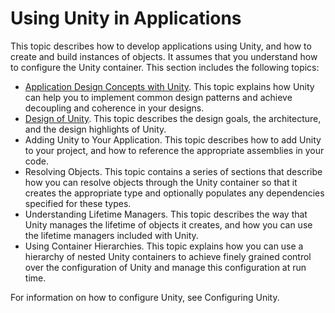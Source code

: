 # Using Unity in Applications
This topic describes how to develop applications using Unity, and how to create and build instances of objects. It assumes that you understand how to configure the Unity container. This section includes the following topics:
* [Application Design Concepts with Unity](design_concepts.md). This topic explains how Unity can help you to implement common design patterns and achieve decoupling and coherence in your designs.
* [Design of Unity](design_of_unity.md). This topic describes the design goals, the architecture, and the design highlights of Unity.
* Adding Unity to Your Application. This topic describes how to add Unity to your project, and how to reference the appropriate assemblies in your code.
* Resolving Objects. This topic contains a series of sections that describe how you can resolve objects through the Unity container so that it creates the appropriate type and optionally populates any dependencies specified for these types.
* Understanding Lifetime Managers. This topic describes the way that Unity manages the lifetime of objects it creates, and how you can use the lifetime managers included with Unity.
* Using Container Hierarchies. This topic explains how you can use a hierarchy of nested Unity containers to achieve finely grained control over the configuration of Unity and manage this configuration at run time.

For information on how to configure Unity, see Configuring Unity.